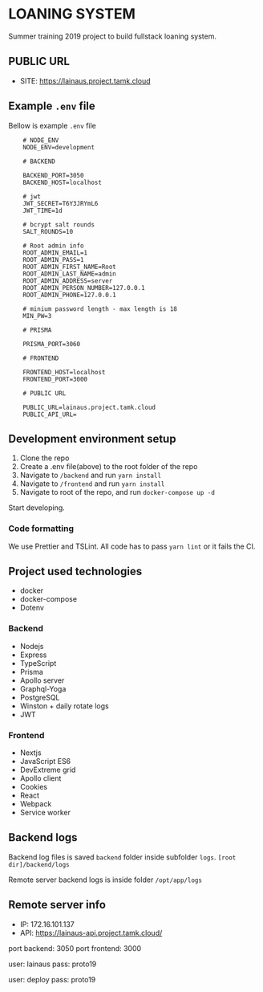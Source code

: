# LOANING SYSTEM

Summer training 2019 project to build fullstack loaning system.

## PUBLIC URL

- SITE: https://lainaus.project.tamk.cloud

## Example `.env` file

Bellow is example `.env` file

```
    # NODE_ENV
    NODE_ENV=development

    # BACKEND

    BACKEND_PORT=3050
    BACKEND_HOST=localhost

    # jwt
    JWT_SECRET=T6Y3JRYmL6
    JWT_TIME=1d

    # bcrypt salt rounds
    SALT_ROUNDS=10

    # Root admin info
    ROOT_ADMIN_EMAIL=1
    ROOT_ADMIN_PASS=1
    ROOT_ADMIN_FIRST_NAME=Root
    ROOT_ADMIN_LAST_NAME=admin
    ROOT_ADMIN_ADDRESS=server
    ROOT_ADMIN_PERSON_NUMBER=127.0.0.1
    ROOT_ADMIN_PHONE=127.0.0.1

    # minium password length - max length is 18
    MIN_PW=3

    # PRISMA

    PRISMA_PORT=3060

    # FRONTEND

    FRONTEND_HOST=localhost
    FRONTEND_PORT=3000

    # PUBLIC URL

    PUBLIC_URL=lainaus.project.tamk.cloud
    PUBLIC_API_URL=
```

## Development environment setup

1. Clone the repo
2. Create a .env file(above) to the root folder of the repo
3. Navigate to `/backend` and run `yarn install`
4. Navigate to `/frontend` and run `yarn install`
5. Navigate to root of the repo, and run `docker-compose up -d`

Start developing.

### Code formatting

We use Prettier and TSLint.
All code has to pass `yarn lint` or it fails the CI.

## Project used technologies

- docker
- docker-compose
- Dotenv

### Backend

- Nodejs
- Express
- TypeScript
- Prisma
- Apollo server
- Graphql-Yoga
- PostgreSQL
- Winston + daily rotate logs
- JWT

### Frontend

- Nextjs
- JavaScript ES6
- DevExtreme grid
- Apollo client
- Cookies
- React
- Webpack
- Service worker

## Backend logs

Backend log files is saved `backend` folder inside subfolder `logs`. `[root dir]/backend/logs`

Remote server backend logs is inside folder `/opt/app/logs`

## Remote server info

- IP: 172.16.101.137
- API: https://lainaus-api.project.tamk.cloud/

port backend: 3050
port frontend: 3000

user: lainaus
pass: proto19

user: deploy
pass: proto19
